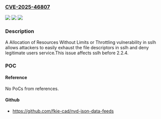 ### [CVE-2025-46807](https://cve.mitre.org/cgi-bin/cvename.cgi?name=CVE-2025-46807)
![](https://img.shields.io/static/v1?label=Product&message=sslh&color=blue)
![](https://img.shields.io/static/v1?label=Version&message=%3F%3C%202.2.4%20&color=brighgreen)
![](https://img.shields.io/static/v1?label=Vulnerability&message=CWE-770%3A%20Allocation%20of%20Resources%20Without%20Limits%20or%20Throttling&color=brighgreen)

### Description

A Allocation of Resources Without Limits or Throttling vulnerability in sslh allows attackers to easily exhaust the file descriptors in sslh and deny legitimate users service.This issue affects sslh before 2.2.4.

### POC

#### Reference
No PoCs from references.

#### Github
- https://github.com/fkie-cad/nvd-json-data-feeds

